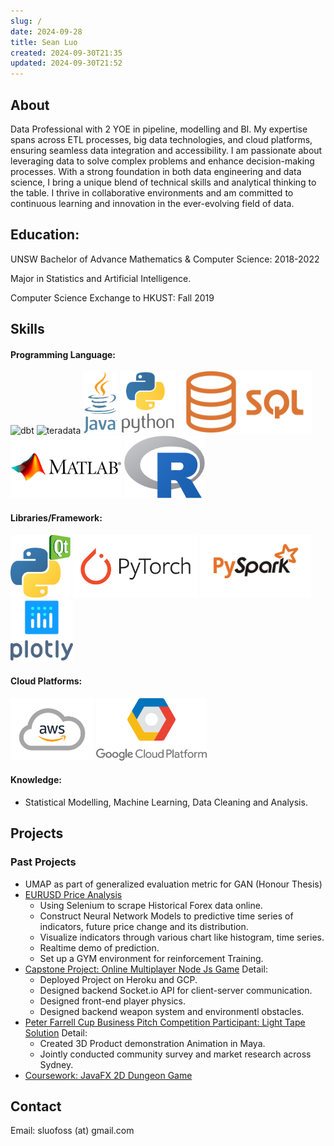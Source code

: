 ```yaml
---
slug: /
date: 2024-09-28
title: Sean Luo
created: 2024-09-30T21:35
updated: 2024-09-30T21:52
---
```

<h2 id = "About">About </h2>
Data Professional with 2 YOE in pipeline, modelling and BI. My expertise spans across ETL processes, big data technologies, and cloud platforms, ensuring seamless data integration and accessibility. I am passionate about leveraging data to solve complex problems and enhance decision-making processes. With a strong foundation in both data engineering and data science, I bring a unique blend of technical skills and analytical thinking to the table. I thrive in collaborative environments and am committed to continuous learning and innovation in the ever-evolving field of data.

## Education:
UNSW Bachelor of Advance Mathematics & Computer Science: 2018-2022

Major in Statistics and Artificial Intelligence.

Computer Science Exchange to HKUST: Fall 2019

<h2  id = "Skills"> Skills </h2>

#### Programming Language: 
<img src = 'https://cdn.cookielaw.org/logos/4a2cde9e-5f84-44b2-bdbb-6a93354d1c72/e1199e19-1935-49fa-a4e2-bf7f9d08cee6/783d7c83-af8c-4032-901b-b3ec48982078/dbt-logo.png' alt = 'dbt' height = '100'>

<img src = 'https://encrypted-tbn0.gstatic.com/images?q=tbn:ANd9GcROFKxN5ouHmQvjvoI4JR5TBbTuiG_AUd9Fhw&s' alt = 'teradata' height = '100'>

<img src = 'https://raw.githubusercontent.com/lu0x1a0/lu0x1a0.github.io/master/src/images/sml_icon/java_icon.png' alt = 'java' height = '100'>

<img src = 'https://raw.githubusercontent.com/lu0x1a0/lu0x1a0.github.io/master/src/images/sml_icon/python_icon.png' alt = 'python' height = '100'>

<img src = 'https://raw.githubusercontent.com/lu0x1a0/lu0x1a0.github.io/master/src/images/sml_icon/sql_icon.png' alt = 'sql' height = '100'>

<img src = 'https://raw.githubusercontent.com/lu0x1a0/lu0x1a0.github.io/master/src/images/sml_icon/matlab_icon.png' alt = 'matlab' height = '100'>

<img src = 'https://raw.githubusercontent.com/lu0x1a0/lu0x1a0.github.io/master/src/images/sml_icon/r_icon.png' alt = 'R' height = '100'>

#### Libraries/Framework: 

![pyqt](https://raw.githubusercontent.com/lu0x1a0/lu0x1a0.github.io/master/src/images/sml_icon/pyqt_icon.png)
![PyTorch](https://raw.githubusercontent.com/lu0x1a0/lu0x1a0.github.io/master/src/images/sml_icon/pytorch_icon.png)
![PySpark](https://raw.githubusercontent.com/lu0x1a0/lu0x1a0.github.io/master/src/images/sml_icon/pyspark_icon.png)
![Plotly](https://raw.githubusercontent.com/lu0x1a0/lu0x1a0.github.io/master/src/images/sml_icon/plotly_icon.png)



#### Cloud Platforms: 

![AWS](https://raw.githubusercontent.com/lu0x1a0/lu0x1a0.github.io/master/src/images/sml_icon/aws_icon.png)
![GCP](https://raw.githubusercontent.com/lu0x1a0/lu0x1a0.github.io/master/src/images/sml_icon/gcp_icon.png)

#### Knowledge:

* Statistical Modelling, Machine Learning, Data Cleaning and Analysis.

## Projects

### Past Projects
* UMAP as part of generalized evaluation metric for GAN (Honour Thesis)
* [EURUSD Price Analysis](https://lu0x1a0.github.io/EURUSDPriceAnalysis)
    * Using Selenium to scrape Historical Forex data online.
    * Construct Neural Network Models to predictive time series of indicators, future price change and its distribution.
    * Visualize indicators through various chart like histogram, time series.
    * Realtime demo of prediction.
    * Set up a GYM environment for reinforcement Training.
* [Capstone Project: Online Multiplayer Node Js Game](https://github.com/lu0x1a0/CS_Final_Project/tree/main) 
    Detail:
    * Deployed Project on Heroku and GCP.
    * Designed backend Socket.io API for client-server communication.
    * Designed front-end player physics.
    * Designed backend weapon system and environmentl obstacles.
* [Peter Farrell Cup Business Pitch Competition Participant: Light Tape Solution](https://www.credly.com/badges/0e144069-55a1-4561-857c-9ce9bd36a193)
    Detail:
    * Created 3D Product demonstration Animation in Maya. 
    * Jointly conducted community survey and market research across Sydney.
* [Coursework: JavaFX 2D Dungeon Game](https://github.com/lu0x1a0/_redacted_dungeon_game)

<h2 id = "Contact"> Contact </h2>
Email: sluofoss (at) gmail.com